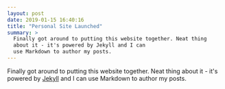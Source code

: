```yaml
---
layout: post
date: 2019-01-15 16:40:16
title: "Personal Site Launched"
summary: >
  Finally got around to putting this website together. Neat thing
  about it - it's powered by Jekyll and I can
  use Markdown to author my posts.
---
```


Finally got around to putting this website together. Neat thing
about it - it's powered by [Jekyll](http://jekyllrb.com) and I can
use Markdown to author my posts.